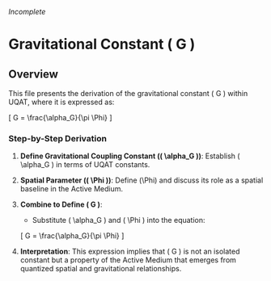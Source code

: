 *Incomplete*
# Gravitational Constant \( G \)

## Overview
This file presents the derivation of the gravitational constant \( G \) within UQAT, where it is expressed as:

\[
G = \frac{\alpha_G}{\pi \Phi}
\]

### Step-by-Step Derivation

1. **Define Gravitational Coupling Constant (\( \alpha_G \))**: Establish \( \alpha_G \) in terms of UQAT constants.

2. **Spatial Parameter (\( \Phi \))**: Define \(\Phi\) and discuss its role as a spatial baseline in the Active Medium.

3. **Combine to Define \( G \)**:
   - Substitute \( \alpha_G \) and \( \Phi \) into the equation:

   \[
   G = \frac{\alpha_G}{\pi \Phi}
   \]

4. **Interpretation**: This expression implies that \( G \) is not an isolated constant but a property of the Active Medium that emerges from quantized spatial and gravitational relationships.